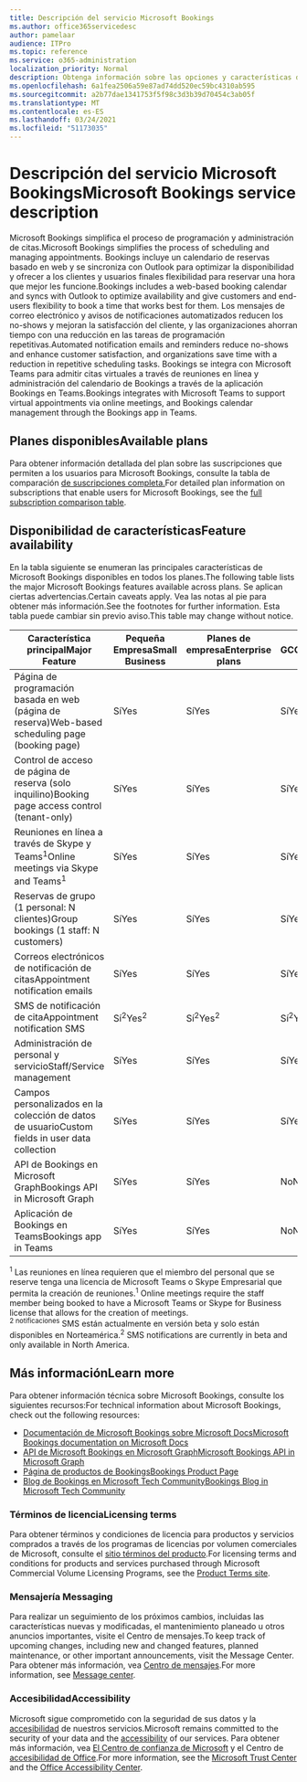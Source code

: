 ```yaml
---
title: Descripción del servicio Microsoft Bookings
ms.author: office365servicedesc
author: pamelaar
audience: ITPro
ms.topic: reference
ms.service: o365-administration
localization_priority: Normal
description: Obtenga información sobre las opciones y características del plan disponibles en Microsoft Bookings.
ms.openlocfilehash: 6a1fea2506a59e87ad74dd520ec59bc4310ab595
ms.sourcegitcommit: a2b77dae1341753f5f98c3d3b39d70454c3ab05f
ms.translationtype: MT
ms.contentlocale: es-ES
ms.lasthandoff: 03/24/2021
ms.locfileid: "51173035"
---
```

# <a name="microsoft-bookings-service-description"></a><span data-ttu-id="d0e07-103">Descripción del servicio Microsoft Bookings</span><span class="sxs-lookup"><span data-stu-id="d0e07-103">Microsoft Bookings service description</span></span>

<span data-ttu-id="d0e07-104">Microsoft Bookings simplifica el proceso de programación y administración de citas.</span><span class="sxs-lookup"><span data-stu-id="d0e07-104">Microsoft Bookings simplifies the process of scheduling and managing appointments.</span></span> <span data-ttu-id="d0e07-105">Bookings incluye un calendario de reservas basado en web y se sincroniza con Outlook para optimizar la disponibilidad y ofrecer a los clientes y usuarios finales flexibilidad para reservar una hora que mejor les funcione.</span><span class="sxs-lookup"><span data-stu-id="d0e07-105">Bookings includes a web-based booking calendar and syncs with Outlook to optimize availability and give customers and end-users flexibility to book a time that works best for them.</span></span> <span data-ttu-id="d0e07-106">Los mensajes de correo electrónico y avisos de notificaciones automatizados reducen los no-shows y mejoran la satisfacción del cliente, y las organizaciones ahorran tiempo con una reducción en las tareas de programación repetitivas.</span><span class="sxs-lookup"><span data-stu-id="d0e07-106">Automated notification emails and reminders reduce no-shows and enhance customer satisfaction, and organizations save time with a reduction in repetitive scheduling tasks.</span></span> <span data-ttu-id="d0e07-107">Bookings se integra con Microsoft Teams para admitir citas virtuales a través de reuniones en línea y administración del calendario de Bookings a través de la aplicación Bookings en Teams.</span><span class="sxs-lookup"><span data-stu-id="d0e07-107">Bookings integrates with Microsoft Teams to support virtual appointments via online meetings, and Bookings calendar management through the Bookings app in Teams.</span></span>

## <a name="available-plans"></a><span data-ttu-id="d0e07-108">Planes disponibles</span><span class="sxs-lookup"><span data-stu-id="d0e07-108">Available plans</span></span>

<span data-ttu-id="d0e07-109">Para obtener información detallada del plan sobre las suscripciones que permiten a los usuarios para Microsoft Bookings, consulte la tabla de comparación [de suscripciones completa.](https://go.microsoft.com/fwlink/?linkid=2139145)</span><span class="sxs-lookup"><span data-stu-id="d0e07-109">For detailed plan information on subscriptions that enable users for Microsoft Bookings, see the  [full subscription comparison table](https://go.microsoft.com/fwlink/?linkid=2139145).</span></span>

## <a name="feature-availability"></a><span data-ttu-id="d0e07-110">Disponibilidad de características</span><span class="sxs-lookup"><span data-stu-id="d0e07-110">Feature availability</span></span>

<span data-ttu-id="d0e07-111">En la tabla siguiente se enumeran las principales características de Microsoft Bookings disponibles en todos los planes.</span><span class="sxs-lookup"><span data-stu-id="d0e07-111">The following table lists the major Microsoft Bookings features available across plans.</span></span> <span data-ttu-id="d0e07-112">Se aplican ciertas advertencias.</span><span class="sxs-lookup"><span data-stu-id="d0e07-112">Certain caveats apply.</span></span> <span data-ttu-id="d0e07-113">Vea las notas al pie para obtener más información.</span><span class="sxs-lookup"><span data-stu-id="d0e07-113">See the footnotes for further information.</span></span> <span data-ttu-id="d0e07-114">Esta tabla puede cambiar sin previo aviso.</span><span class="sxs-lookup"><span data-stu-id="d0e07-114">This table may change without notice.</span></span>

| <span data-ttu-id="d0e07-115">Característica principal</span><span class="sxs-lookup"><span data-stu-id="d0e07-115">Major Feature</span></span> | <span data-ttu-id="d0e07-116">Pequeña Empresa</span><span class="sxs-lookup"><span data-stu-id="d0e07-116">Small Business</span></span> | <span data-ttu-id="d0e07-117">Planes de empresa</span><span class="sxs-lookup"><span data-stu-id="d0e07-117">Enterprise plans</span></span> | <span data-ttu-id="d0e07-118">GCC</span><span class="sxs-lookup"><span data-stu-id="d0e07-118">GCC</span></span> | <span data-ttu-id="d0e07-119">GCC-High</span><span class="sxs-lookup"><span data-stu-id="d0e07-119">GCC-High</span></span> | <span data-ttu-id="d0e07-120">DOD</span><span class="sxs-lookup"><span data-stu-id="d0e07-120">DOD</span></span> | <span data-ttu-id="d0e07-121">Educación</span><span class="sxs-lookup"><span data-stu-id="d0e07-121">Education</span></span> |
| --- | --- | --- | --- | --- | --- | --- |
| <span data-ttu-id="d0e07-122">Página de programación basada en web (página de reserva)</span><span class="sxs-lookup"><span data-stu-id="d0e07-122">Web-based scheduling page (booking page)</span></span> | <span data-ttu-id="d0e07-123">Sí</span><span class="sxs-lookup"><span data-stu-id="d0e07-123">Yes</span></span> | <span data-ttu-id="d0e07-124">Sí</span><span class="sxs-lookup"><span data-stu-id="d0e07-124">Yes</span></span> | <span data-ttu-id="d0e07-125">Sí</span><span class="sxs-lookup"><span data-stu-id="d0e07-125">Yes</span></span> | <span data-ttu-id="d0e07-126">No</span><span class="sxs-lookup"><span data-stu-id="d0e07-126">No</span></span> | <span data-ttu-id="d0e07-127">No</span><span class="sxs-lookup"><span data-stu-id="d0e07-127">No</span></span> | <span data-ttu-id="d0e07-128">Sí</span><span class="sxs-lookup"><span data-stu-id="d0e07-128">Yes</span></span> |
| <span data-ttu-id="d0e07-129">Control de acceso de página de reserva (solo inquilino)</span><span class="sxs-lookup"><span data-stu-id="d0e07-129">Booking page access control (tenant-only)</span></span> | <span data-ttu-id="d0e07-130">Sí</span><span class="sxs-lookup"><span data-stu-id="d0e07-130">Yes</span></span> | <span data-ttu-id="d0e07-131">Sí</span><span class="sxs-lookup"><span data-stu-id="d0e07-131">Yes</span></span> | <span data-ttu-id="d0e07-132">Sí</span><span class="sxs-lookup"><span data-stu-id="d0e07-132">Yes</span></span> | <span data-ttu-id="d0e07-133">No</span><span class="sxs-lookup"><span data-stu-id="d0e07-133">No</span></span> | <span data-ttu-id="d0e07-134">No</span><span class="sxs-lookup"><span data-stu-id="d0e07-134">No</span></span> | <span data-ttu-id="d0e07-135">Sí</span><span class="sxs-lookup"><span data-stu-id="d0e07-135">Yes</span></span> |
| <span data-ttu-id="d0e07-136">Reuniones en línea a través de Skype y Teams<sup>1</sup></span><span class="sxs-lookup"><span data-stu-id="d0e07-136">Online meetings via Skype and Teams<sup>1</sup></span></span> <br/> | <span data-ttu-id="d0e07-137">Sí</span><span class="sxs-lookup"><span data-stu-id="d0e07-137">Yes</span></span> | <span data-ttu-id="d0e07-138">Sí</span><span class="sxs-lookup"><span data-stu-id="d0e07-138">Yes</span></span> | <span data-ttu-id="d0e07-139">Sí</span><span class="sxs-lookup"><span data-stu-id="d0e07-139">Yes</span></span> | <span data-ttu-id="d0e07-140">No</span><span class="sxs-lookup"><span data-stu-id="d0e07-140">No</span></span> | <span data-ttu-id="d0e07-141">No</span><span class="sxs-lookup"><span data-stu-id="d0e07-141">No</span></span> | <span data-ttu-id="d0e07-142">Sí</span><span class="sxs-lookup"><span data-stu-id="d0e07-142">Yes</span></span> |
| <span data-ttu-id="d0e07-143">Reservas de grupo (1 personal: N clientes)</span><span class="sxs-lookup"><span data-stu-id="d0e07-143">Group bookings (1 staff: N customers)</span></span> | <span data-ttu-id="d0e07-144">Sí</span><span class="sxs-lookup"><span data-stu-id="d0e07-144">Yes</span></span> | <span data-ttu-id="d0e07-145">Sí</span><span class="sxs-lookup"><span data-stu-id="d0e07-145">Yes</span></span> | <span data-ttu-id="d0e07-146">Sí</span><span class="sxs-lookup"><span data-stu-id="d0e07-146">Yes</span></span> | <span data-ttu-id="d0e07-147">No</span><span class="sxs-lookup"><span data-stu-id="d0e07-147">No</span></span> | <span data-ttu-id="d0e07-148">No</span><span class="sxs-lookup"><span data-stu-id="d0e07-148">No</span></span> | <span data-ttu-id="d0e07-149">Sí</span><span class="sxs-lookup"><span data-stu-id="d0e07-149">Yes</span></span> |
| <span data-ttu-id="d0e07-150">Correos electrónicos de notificación de citas</span><span class="sxs-lookup"><span data-stu-id="d0e07-150">Appointment notification emails</span></span> | <span data-ttu-id="d0e07-151">Sí</span><span class="sxs-lookup"><span data-stu-id="d0e07-151">Yes</span></span> | <span data-ttu-id="d0e07-152">Sí</span><span class="sxs-lookup"><span data-stu-id="d0e07-152">Yes</span></span> | <span data-ttu-id="d0e07-153">Sí</span><span class="sxs-lookup"><span data-stu-id="d0e07-153">Yes</span></span> | <span data-ttu-id="d0e07-154">No</span><span class="sxs-lookup"><span data-stu-id="d0e07-154">No</span></span> | <span data-ttu-id="d0e07-155">No</span><span class="sxs-lookup"><span data-stu-id="d0e07-155">No</span></span> | <span data-ttu-id="d0e07-156">Sí</span><span class="sxs-lookup"><span data-stu-id="d0e07-156">Yes</span></span> |
| <span data-ttu-id="d0e07-157">SMS de notificación de cita</span><span class="sxs-lookup"><span data-stu-id="d0e07-157">Appointment notification SMS</span></span> | <span data-ttu-id="d0e07-158">Sí<sup>2</sup></span><span class="sxs-lookup"><span data-stu-id="d0e07-158">Yes<sup>2</sup></span></span> <br/> | <span data-ttu-id="d0e07-159">Sí<sup>2</sup></span><span class="sxs-lookup"><span data-stu-id="d0e07-159">Yes<sup>2</sup></span></span> <br/> | <span data-ttu-id="d0e07-160">Sí<sup>2</sup></span><span class="sxs-lookup"><span data-stu-id="d0e07-160">Yes<sup>2</sup></span></span> <br/> | <span data-ttu-id="d0e07-161">No</span><span class="sxs-lookup"><span data-stu-id="d0e07-161">No</span></span> | <span data-ttu-id="d0e07-162">No</span><span class="sxs-lookup"><span data-stu-id="d0e07-162">No</span></span> | <span data-ttu-id="d0e07-163">Sí</span><span class="sxs-lookup"><span data-stu-id="d0e07-163">Yes</span></span> |
| <span data-ttu-id="d0e07-164">Administración de personal y servicio</span><span class="sxs-lookup"><span data-stu-id="d0e07-164">Staff/Service management</span></span> | <span data-ttu-id="d0e07-165">Sí</span><span class="sxs-lookup"><span data-stu-id="d0e07-165">Yes</span></span> | <span data-ttu-id="d0e07-166">Sí</span><span class="sxs-lookup"><span data-stu-id="d0e07-166">Yes</span></span> | <span data-ttu-id="d0e07-167">Sí</span><span class="sxs-lookup"><span data-stu-id="d0e07-167">Yes</span></span> | <span data-ttu-id="d0e07-168">No</span><span class="sxs-lookup"><span data-stu-id="d0e07-168">No</span></span> | <span data-ttu-id="d0e07-169">No</span><span class="sxs-lookup"><span data-stu-id="d0e07-169">No</span></span> | <span data-ttu-id="d0e07-170">Sí</span><span class="sxs-lookup"><span data-stu-id="d0e07-170">Yes</span></span> |
| <span data-ttu-id="d0e07-171">Campos personalizados en la colección de datos de usuario</span><span class="sxs-lookup"><span data-stu-id="d0e07-171">Custom fields in user data collection</span></span> | <span data-ttu-id="d0e07-172">Sí</span><span class="sxs-lookup"><span data-stu-id="d0e07-172">Yes</span></span> | <span data-ttu-id="d0e07-173">Sí</span><span class="sxs-lookup"><span data-stu-id="d0e07-173">Yes</span></span> | <span data-ttu-id="d0e07-174">Sí</span><span class="sxs-lookup"><span data-stu-id="d0e07-174">Yes</span></span> | <span data-ttu-id="d0e07-175">No</span><span class="sxs-lookup"><span data-stu-id="d0e07-175">No</span></span> | <span data-ttu-id="d0e07-176">No</span><span class="sxs-lookup"><span data-stu-id="d0e07-176">No</span></span> | <span data-ttu-id="d0e07-177">Sí</span><span class="sxs-lookup"><span data-stu-id="d0e07-177">Yes</span></span> |
| <span data-ttu-id="d0e07-178">API de Bookings en Microsoft Graph</span><span class="sxs-lookup"><span data-stu-id="d0e07-178">Bookings API in Microsoft Graph</span></span> | <span data-ttu-id="d0e07-179">Sí</span><span class="sxs-lookup"><span data-stu-id="d0e07-179">Yes</span></span> | <span data-ttu-id="d0e07-180">Sí</span><span class="sxs-lookup"><span data-stu-id="d0e07-180">Yes</span></span> | <span data-ttu-id="d0e07-181">No</span><span class="sxs-lookup"><span data-stu-id="d0e07-181">No</span></span> | <span data-ttu-id="d0e07-182">No</span><span class="sxs-lookup"><span data-stu-id="d0e07-182">No</span></span> | <span data-ttu-id="d0e07-183">No</span><span class="sxs-lookup"><span data-stu-id="d0e07-183">No</span></span> | <span data-ttu-id="d0e07-184">Sí</span><span class="sxs-lookup"><span data-stu-id="d0e07-184">Yes</span></span> |
| <span data-ttu-id="d0e07-185">Aplicación de Bookings en Teams</span><span class="sxs-lookup"><span data-stu-id="d0e07-185">Bookings app in Teams</span></span> | <span data-ttu-id="d0e07-186">Sí</span><span class="sxs-lookup"><span data-stu-id="d0e07-186">Yes</span></span> | <span data-ttu-id="d0e07-187">Sí</span><span class="sxs-lookup"><span data-stu-id="d0e07-187">Yes</span></span> | <span data-ttu-id="d0e07-188">No</span><span class="sxs-lookup"><span data-stu-id="d0e07-188">No</span></span> | <span data-ttu-id="d0e07-189">No</span><span class="sxs-lookup"><span data-stu-id="d0e07-189">No</span></span> | <span data-ttu-id="d0e07-190">No</span><span class="sxs-lookup"><span data-stu-id="d0e07-190">No</span></span> | <span data-ttu-id="d0e07-191">Sí</span><span class="sxs-lookup"><span data-stu-id="d0e07-191">Yes</span></span> |

<span data-ttu-id="d0e07-192"><sup>1</sup> Las reuniones en línea requieren que el miembro del personal que se reserve tenga una licencia de Microsoft Teams o Skype Empresarial que permita la creación de reuniones.</span><span class="sxs-lookup"><span data-stu-id="d0e07-192"><sup>1</sup> Online meetings require the staff member being booked to have a Microsoft Teams or Skype for Business license that allows for the creation of meetings.</span></span>
<br/><span data-ttu-id="d0e07-193"><sup>2 notificaciones</sup> SMS están actualmente en versión beta y solo están disponibles en Norteamérica.</span><span class="sxs-lookup"><span data-stu-id="d0e07-193"><sup>2</sup> SMS notifications are currently in beta and only available in North America.</span></span>

## <a name="learn-more"></a><span data-ttu-id="d0e07-194">Más información</span><span class="sxs-lookup"><span data-stu-id="d0e07-194">Learn more</span></span>

<span data-ttu-id="d0e07-195">Para obtener información técnica sobre Microsoft Bookings, consulte los siguientes recursos:</span><span class="sxs-lookup"><span data-stu-id="d0e07-195">For technical information about Microsoft Bookings, check out the following resources:</span></span>

- [<span data-ttu-id="d0e07-196">Documentación de Microsoft Bookings sobre Microsoft Docs</span><span class="sxs-lookup"><span data-stu-id="d0e07-196">Microsoft Bookings documentation on Microsoft Docs</span></span>](/microsoft-365/bookings/bookings-overview?view=o365-worldwide)
- [<span data-ttu-id="d0e07-197">API de Microsoft Bookings en Microsoft Graph</span><span class="sxs-lookup"><span data-stu-id="d0e07-197">Microsoft Bookings API in Microsoft Graph</span></span>](/graph/api/resources/booking-api-overview?view=graph-rest-beta)
- [<span data-ttu-id="d0e07-198">Página de productos de Bookings</span><span class="sxs-lookup"><span data-stu-id="d0e07-198">Bookings Product Page</span></span>](https://www.microsoft.com/microsoft-365/business/scheduling-and-booking-app)
- [<span data-ttu-id="d0e07-199">Blog de Bookings en Microsoft Tech Community</span><span class="sxs-lookup"><span data-stu-id="d0e07-199">Bookings Blog in Microsoft Tech Community</span></span>](https://techcommunity.microsoft.com/t5/microsoft-bookings-blog/bg-p/Office365BusinessAppsBlog)

### <a name="licensing-terms"></a><span data-ttu-id="d0e07-200">Términos de licencia</span><span class="sxs-lookup"><span data-stu-id="d0e07-200">Licensing terms</span></span>

<span data-ttu-id="d0e07-201">Para obtener términos y condiciones de licencia para productos y servicios comprados a través de los programas de licencias por volumen comerciales de Microsoft, consulte el [sitio términos del producto](https://www.microsoft.com/microsoft-365).</span><span class="sxs-lookup"><span data-stu-id="d0e07-201">For licensing terms and conditions for products and services purchased through Microsoft Commercial Volume Licensing Programs, see the [Product Terms site](https://www.microsoft.com/microsoft-365).</span></span>

### <a name="messaging"></a><span data-ttu-id="d0e07-202">Mensajería </span><span class="sxs-lookup"><span data-stu-id="d0e07-202">Messaging</span></span>

<span data-ttu-id="d0e07-203">Para realizar un seguimiento de los próximos cambios, incluidas las características nuevas y modificadas, el mantenimiento planeado u otros anuncios importantes, visite el Centro de mensajes.</span><span class="sxs-lookup"><span data-stu-id="d0e07-203">To keep track of upcoming changes, including new and changed features, planned maintenance, or other important announcements, visit the Message Center.</span></span> <span data-ttu-id="d0e07-204">Para obtener más información, vea [Centro de mensajes](/microsoft-365/admin/manage/message-center).</span><span class="sxs-lookup"><span data-stu-id="d0e07-204">For more information, see [Message center](/microsoft-365/admin/manage/message-center).</span></span>

### <a name="accessibility"></a><span data-ttu-id="d0e07-205">Accesibilidad</span><span class="sxs-lookup"><span data-stu-id="d0e07-205">Accessibility</span></span>

<span data-ttu-id="d0e07-206">Microsoft sigue comprometido con la seguridad de sus datos y la [accesibilidad](https://www.microsoft.com/trust-center/compliance/accessibility) de nuestros servicios.</span><span class="sxs-lookup"><span data-stu-id="d0e07-206">Microsoft remains committed to the security of your data and the [accessibility](https://www.microsoft.com/trust-center/compliance/accessibility) of our services.</span></span> <span data-ttu-id="d0e07-207">Para obtener más información, vea [El Centro de confianza de Microsoft](https://www.microsoft.com/trust-center) y el Centro de [accesibilidad de Office](https://support.office.com/article/ecab0fcf-d143-4fe8-a2ff-6cd596bddc6d).</span><span class="sxs-lookup"><span data-stu-id="d0e07-207">For more information, see the [Microsoft Trust Center](https://www.microsoft.com/trust-center) and the [Office Accessibility Center](https://support.office.com/article/ecab0fcf-d143-4fe8-a2ff-6cd596bddc6d).</span></span>